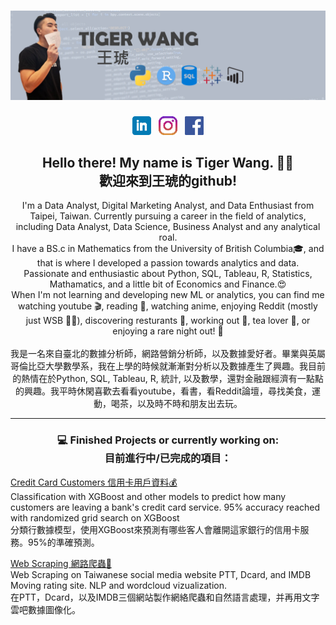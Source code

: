 # ![Tiger Wang header](https://github.com/tiger1026/TigerWang/blob/main/Images/header.png)


<p align='center'>
<a href="https://www.linkedin.com/in/hutigerwang"><img height="30" src="https://github.com/tiger1026/TigerWang/blob/main/icon/linkedin.png?raw=true"></a>&nbsp;&nbsp;
<a href="https://www.instagram.com/tigerr.w"><img height="30" src="https://github.com/tiger1026/TigerWang/blob/main/icon/instagram.png?raw=true"></a>&nbsp;&nbsp;
<a href="https://www.facebook.com/tiger.wang.92"><img height="30" src="https://github.com/tiger1026/TigerWang/blob/main/icon/toppng.com-facebook-logo-608x608.png?raw=true"></a>
</p>

<h2 align="center">Hello there! My name is Tiger Wang. 👋😄 <br /> 歡迎來到王琥的github!</h2>
<p align="center">
  I'm a Data Analyst, Digital Marketing Analyst, and Data Enthusiast from Taipei, Taiwan. Currently pursuing a career in the field of analytics, including Data Analyst, Data Science, Business Analyst and any analytical roal. 
  <br /> 
  I have a BS.c in Mathematics from the University of British Columbia🎓, and that is where I developed a passion towards analytics and data. <br /> Passionate and enthusiastic about Python, SQL, Tableau, R, Statistics, Mathamatics, and a little bit of Economics and Finance.😍  
  <br />
  When I'm not learning and developing new ML or analytics, you can find me watching youtube 🎬, reading 📖, watching anime, enjoying Reddit (mostly just WSB 💎🙌), discovering resturants 🍔, working out 🏀, tea lover 🍵, or enjoying a rare night out! 🍻 
  <br />
  <br />
  我是一名來自臺北的數據分析師，網路營銷分析師，以及數據愛好者。畢業與英屬哥倫比亞大學數學系，我在上學的時候就漸漸對分析以及數據產生了興趣。我目前的熱情在於Python, SQL, Tableau, R, 統計, 以及數學，還對金融跟經濟有一點點的興趣。我平時休閑喜歡去看看youtube，看書，看Reddit論壇，尋找美食，運動，喝茶，以及時不時和朋友出去玩。
</p>


<hr>

<h3 align="center">💻 Finished Projects or currently working on: <br />
目前進行中/已完成的項目：</h3>

<p>
  <a href="https://github.com/tiger1026/Credit-Card-Customers">Credit Card Customers 信用卡用戶資料💰</a>
  <br />
  Classification with XGBoost and other models to predict how many customers are leaving a bank's credit card service. 95% accuracy reached with randomized grid search on XGBoost
  <br />
  分類行數據模型，使用XGBoost來預測有哪些客人會離開這家銀行的信用卡服務。95%的準確預測。
</p>

<p>
  <a href="https://github.com/tiger1026/Web-Scraping">Web Scraping 網路爬蟲🔎</a>
    <br />
  Web Scraping on Taiwanese social media website PTT, Dcard, and IMDB Moving rating site. NLP and wordcloud vizualization.
  <br />
  在PTT，Dcard，以及IMDB三個網站製作網絡爬蟲和自然語言處理，并再用文字雲吧數據圖像化。
</p>
  
 
